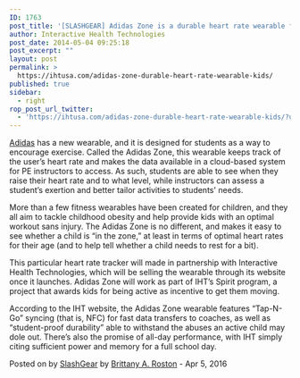 ```yaml
---
ID: 1763
post_title: '[SLASHGEAR] Adidas Zone is a durable heart rate wearable for kids'
author: Interactive Health Technologies
post_date: 2014-05-04 09:25:18
post_excerpt: ""
layout: post
permalink: >
  https://ihtusa.com/adidas-zone-durable-heart-rate-wearable-kids/
published: true
sidebar:
  - right
rop_post_url_twitter:
  - 'https://ihtusa.com/adidas-zone-durable-heart-rate-wearable-kids/?utm_source=ReviveOldPost&utm_medium=social&utm_campaign=ReviveOldPost'
---
```

<a href="http://www.slashgear.com/tags/adidas/" target="_blank">Adidas</a> has a new wearable, and it is designed for students as a way to encourage exercise. Called the Adidas Zone, this wearable keeps track of the user’s heart rate and makes the data available in a cloud-based system for PE instructors to access. As such, students are able to see when they raise their heart rate and to what level, while instructors can assess a student’s exertion and better tailor activities to students' needs.

<!--more-->

More than a few fitness wearables have been created for children, and they all aim to tackle childhood obesity and help provide kids with an optimal workout sans injury. The Adidas Zone is no different, and makes it easy to see whether a child is “in the zone,” at least in terms of optimal heart rates for their age (and to help tell whether a child needs to rest for a bit).

This particular heart rate tracker will made in partnership with Interactive Health Technologies, which will be selling the wearable through its website once it launches. Adidas Zone will work as part of IHT’s Spirit program, a project that awards kids for being active as incentive to get them moving.

According to the IHT website, the Adidas Zone wearable features “Tap-N-Go” syncing (that is, NFC) for fast data transfers to coaches, as well as “student-proof durability” able to withstand the abuses an active child may dole out. There’s also the promise of all-day performance, with IHT simply citing sufficient power and memory for a full school day.

Posted on by <a href="http://www.slashgear.com/adidas-zone-is-a-durable-heart-rate-wearable-for-kids-05434899/">SlashGear</a> by <a href="http://www.slashgear.com/author/brittany/">Brittany A. Roston</a> - Apr 5, 2016